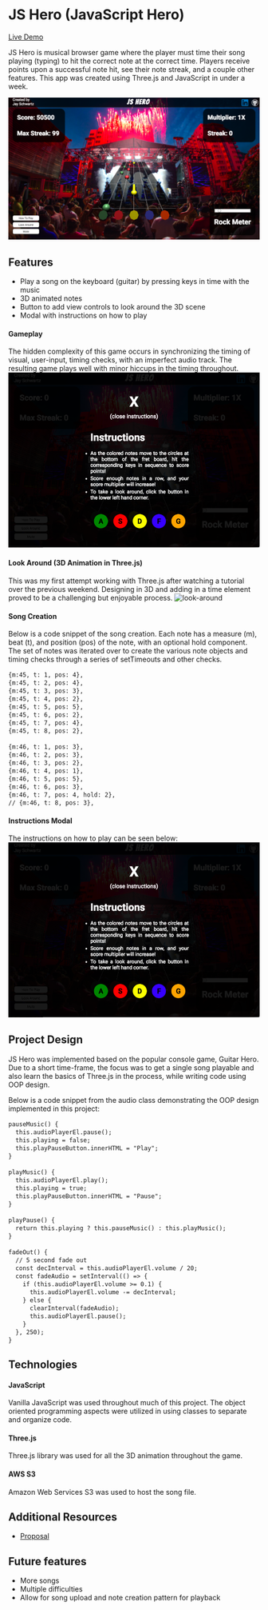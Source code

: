 # JS Hero (JavaScript Hero)
[Live Demo](https://jyschwrtz.github.io/JS-Hero/)

JS Hero is musical browser game where the player must time their song playing (typing) to hit the correct note at the correct time.  Players receive points upon a successful note hit, see their note streak, and a couple other features.  This app was created using Three.js and JavaScript in under a week.

![game-screenshot](https://raw.githubusercontent.com/jyschwrtz/guitar-hero-design/master/photos/game_play.png)

## Features
* Play a song on the keyboard (guitar) by pressing keys in time with the music
* 3D animated notes
* Button to add view controls to look around the 3D scene
* Modal with instructions on how to play

#### Gameplay
The hidden complexity of this game occurs in synchronizing the timing of visual, user-input, timing checks, with an imperfect audio track.  The resulting game plays well with minor hiccups in the timing throughout.
![gameplay](https://raw.githubusercontent.com/jyschwrtz/guitar-hero-design/master/photos/instructions.png)

#### Look Around (3D Animation in Three.js)
This was my first attempt working with Three.js after watching a tutorial over the previous weekend.  Designing in 3D and adding in a time element proved to be a challenging but enjoyable process.
![look-around](https://github.com/jyschwrtz/guitar-hero-design/blob/master/gifs/look_around.gif?raw=true)

#### Song Creation
Below is a code snippet of the song creation.  Each note has a measure (m), beat (t), and position (pos) of the note, with an optional hold component.  The set of notes was iterated over to create the various note objects and timing checks through a series of setTimeouts and other checks.
```
{m:45, t: 1, pos: 4},
{m:45, t: 2, pos: 4},
{m:45, t: 3, pos: 3},
{m:45, t: 4, pos: 2},
{m:45, t: 5, pos: 5},
{m:45, t: 6, pos: 2},
{m:45, t: 7, pos: 4},
{m:45, t: 8, pos: 2},

{m:46, t: 1, pos: 3},
{m:46, t: 2, pos: 3},
{m:46, t: 3, pos: 2},
{m:46, t: 4, pos: 1},
{m:46, t: 5, pos: 5},
{m:46, t: 6, pos: 3},
{m:46, t: 7, pos: 4, hold: 2},
// {m:46, t: 8, pos: 3},
```

#### Instructions Modal
The instructions on how to play can be seen below:
![instructions](https://raw.githubusercontent.com/jyschwrtz/guitar-hero-design/master/photos/instructions.png)

## Project Design
JS Hero was implemented based on the popular console game, Guitar Hero.  Due to a short time-frame, the focus was to get a single song playable and also learn the basics of Three.js in the process, while writing code using OOP design.

Below is a code snippet from the audio class demonstrating the OOP design implemented in this project:
```
pauseMusic() {
  this.audioPlayerEl.pause();
  this.playing = false;
  this.playPauseButton.innerHTML = "Play";
}

playMusic() {
  this.audioPlayerEl.play();
  this.playing = true;
  this.playPauseButton.innerHTML = "Pause";
}

playPause() {
  return this.playing ? this.pauseMusic() : this.playMusic();
}

fadeOut() {
  // 5 second fade out
  const decInterval = this.audioPlayerEl.volume / 20;
  const fadeAudio = setInterval(() => {
    if (this.audioPlayerEl.volume >= 0.1) {
      this.audioPlayerEl.volume -= decInterval;
    } else {
      clearInterval(fadeAudio);
      this.audioPlayerEl.pause();
    }
  }, 250);
}
```

## Technologies
#### JavaScript
Vanilla JavaScript was used throughout much of this project.  The object oriented programming aspects were utilized in using classes to separate and organize code.

#### Three.js
Three.js library was used for all the 3D animation throughout the game.

#### AWS S3
Amazon Web Services S3 was used to host the song file.

## Additional Resources
* [Proposal]()

## Future features
* More songs
* Multiple difficulties
* Allow for song upload and note creation pattern for playback
